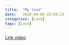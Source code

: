 ```yaml
---
title:  "My love"
date:   2020-04-04 15:04:23
categories: [Love]
tags: [Love]
---
```

[Link video][link]

[link]:      https://drive.google.com/drive/folders/1xkX4573_3Je_fUOE6zqNWYSyj6pOZphE